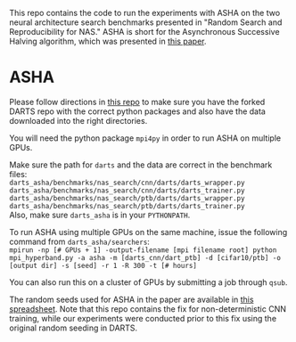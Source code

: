 This repo contains the code to run the experiments with ASHA on the two neural architecture search benchmarks presented in "Random Search and Reproducibility for NAS."  ASHA is short for the Asynchronous Successive Halving algorithm, which was presented in [this paper](https://arxiv.org/abs/1810.05934).


# ASHA
Please follow directions in [this repo](https://github.com/liamcli/randomNAS_release) to make sure you have the forked DARTS repo with the correct python packages and also have the data downloaded into the right directories.

You will need the python package `mpi4py` in order to run ASHA on multiple GPUs.

Make sure the path for `darts` and the data are correct in the benchmark files:  
`darts_asha/benchmarks/nas_search/cnn/darts/darts_wrapper.py`  
`darts_asha/benchmarks/nas_search/cnn/darts/darts_trainer.py`  
`darts_asha/benchmarks/nas_search/ptb/darts/darts_wrapper.py`  
`darts_asha/benchmarks/nas_search/ptb/darts/darts_trainer.py`  
Also, make sure `darts_asha` is in your `PYTHONPATH`.  

To run ASHA using multiple GPUs on the same machine, issue the following command from `darts_asha/searchers`:  
`mpirun -np [# GPUs + 1] -output-filename [mpi filename root] python mpi_hyperband.py -a asha -m [darts_cnn/dart_ptb] -d [cifar10/ptb] -o [output dir] -s [seed] -r 1 -R 300 -t [# hours]`

You can also run this on a cluster of GPUs by submitting a job through `qsub`.

The random seeds used for ASHA in the paper are available in [this spreadsheet](https://docs.google.com/spreadsheets/d/1XajrgOnNr7rST8sDYX8YVV_IHYlI98h21JRph0Uz6QU/edit?usp=sharing).  Note that this repo contains the fix for non-deterministic CNN training, while our experiments were conducted prior to this fix using the original random seeding in DARTS.
